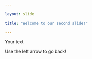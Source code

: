 ```yaml
---

layout: slide
	
title: "Welcome to our second slide!"

---
```


Your text
	
Use the left arrow to go back!
